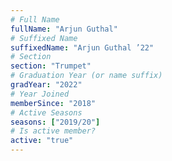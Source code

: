 ```yaml
---
# Full Name
fullName: "Arjun Guthal"
# Suffixed Name
suffixedName: "Arjun Guthal ’22"
# Section
section: "Trumpet"
# Graduation Year (or name suffix)
gradYear: "2022"
# Year Joined
memberSince: "2018"
# Active Seasons
seasons: ["2019/20"]
# Is active member?
active: "true"
---
```


